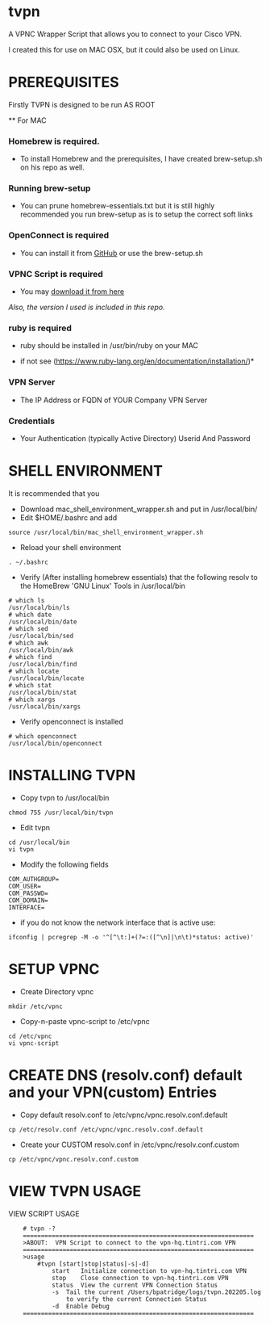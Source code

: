 # tvpn
A VPNC Wrapper Script that allows you to connect to your Cisco VPN.

I created this for use on MAC OSX, but it could also be used on Linux.

#  PREREQUISITES

Firstly TVPN is designed to be run AS ROOT

** For MAC


### Homebrew is required.
- To install Homebrew and the prerequisites, I have created brew-setup.sh on his repo as well.

### Running brew-setup
- You can prune homebrew-essentials.txt but it is still highly recommended you run brew-setup as is to setup the correct soft links

### OpenConnect is required
- You can install it from [GitHub](https://formulae.brew.sh/formula/openconnect) or use the brew-setup.sh

### VPNC Script is required  
- You may [download it from here](https://gitlab.com/openconnect/vpnc-scripts/raw/master/vpnc-script)

*Also, the version I used is included in this repo.*

### ruby is required
- ruby should be installed in /usr/bin/ruby on your MAC
* if not see (https://www.ruby-lang.org/en/documentation/installation/)*

### VPN Server
- The IP Address or FQDN of YOUR Company VPN Server

### Credentials
- Your Authentication (typically Active Directory) Userid And Password

#  SHELL ENVIRONMENT

It is recommended that you 
- Download mac_shell_environment_wrapper.sh and put in /usr/local/bin/
- Edit $HOME/.bashrc and add
```
source /usr/local/bin/mac_shell_environment_wrapper.sh
```

- Reload your shell environment 
```
. ~/.bashrc
```

- Verify (After installing homebrew essentials) that the following resolv to the HomeBrew 'GNU Linux' Tools in /usr/local/bin
```
# which ls
/usr/local/bin/ls
# which date
/usr/local/bin/date
# which sed
/usr/local/bin/sed
# which awk
/usr/local/bin/awk
# which find
/usr/local/bin/find
# which locate
/usr/local/bin/locate
# which stat
/usr/local/bin/stat
# which xargs
/usr/local/bin/xargs
```


- Verify openconnect is installed
```
# which openconnect
/usr/local/bin/openconnect
```


# INSTALLING TVPN

- Copy tvpn to /usr/local/bin

```
chmod 755 /usr/local/bin/tvpn
```

- Edit tvpn
```
cd /usr/local/bin
vi tvpn
```

- Modify the following fields
```
COM_AUTHGROUP=
COM_USER=
COM_PASSWD=
COM_DOMAIN=
INTERFACE=
```
* if you do not know the network interface that is active use:
```
ifconfig | pcregrep -M -o '^[^\t:]+(?=:([^\n]|\n\t)*status: active)'
```

# SETUP VPNC

- Create Directory vpnc
```
mkdir /etc/vpnc
```

- Copy-n-paste vpnc-script to /etc/vpnc
```
cd /etc/vpnc
vi vpnc-script
```

# CREATE DNS (resolv.conf) default and your VPN(custom) Entries

- Copy default resolv.conf to /etc/vpnc/vpnc.resolv.conf.default
```
cp /etc/resolv.conf /etc/vpnc/vpnc.resolv.conf.default
```

- Create your CUSTOM resolv.conf in /etc/vpnc/resolv.conf.custom
```
cp /etc/vpnc/vpnc.resolv.conf.custom
```



# VIEW TVPN USAGE


VIEW SCRIPT USAGE
```
	# tvpn -?
	================================================================
	>ABOUT:  VPN Script to connect to the vpn-hq.tintri.com VPN
	================================================================
	>usage
		#tvpn [start|stop|status|-s|-d]
			start 	Initialize connection to vpn-hq.tintri.com VPN
			stop	Close connection to vpn-hq.tintri.com VPN
			status	View the current VPN Connection Status
			-s	Tail the current /Users/bpatridge/logs/tvpn.202205.log
				to verify the current Connection Status
			-d	Enable Debug
	================================================================
```
